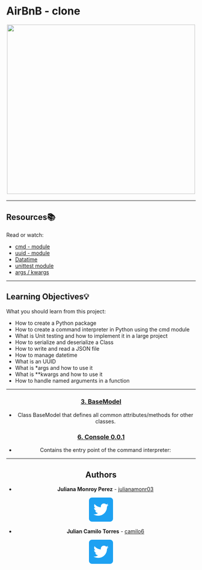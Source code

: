 # AirBnB - clone

<div align="center"><img src="images/Airbnb clone.gif" width="500" height="450"/>

---
<div align="left">

## Resources:books:
Read or watch:
* [cmd - module](https://docs.python.org/3.4/library/cmd.html)
* [uuid - module](https://docs.python.org/3.4/library/uuid.html)
* [Datatime](https://docs.python.org/3.4/library/datetime.html)
* [unittest module](https://docs.python.org/3.4/library/unittest.html#module-unittest)
* [args / kwargs](https://yasoob.me/2013/08/04/args-and-kwargs-in-python-explained/)

---
<div align="left">

## Learning Objectives:bulb:
What you should learn from this project:

* How to create a Python package
* How to create a command interpreter in Python using the cmd module
* What is Unit testing and how to implement it in a large project
* How to serialize and deserialize a Class
* How to write and read a JSON file
* How to manage datetime
* What is an UUID
* What is *args and how to use it
* What is **kwargs and how to use it
* How to handle named arguments in a function

---
<div align="center">

### [3. BaseModel](./test_save_reload_base_model.py)
* Class BaseModel that defines all common attributes/methods for other classes.


### [6. Console 0.0.1](./console.py)
* Contains the entry point of the command interpreter:


---

## Authors
* **Juliana Monroy Perez** - [julianamonr03](https://github.com/julianamonr03)
<div <li><a href="https://twitter.com/julianamonroy03"><img src="images/TweeterIcon.png"></a></li>
</div>

* **Julian Camilo Torres** - [camilo6](https://github.com/Camilo6)

<div <li><a href="https://twitter.com/CamiloTorresR_"><img src="images/TweeterIcon.png"></a></li>
</div>

